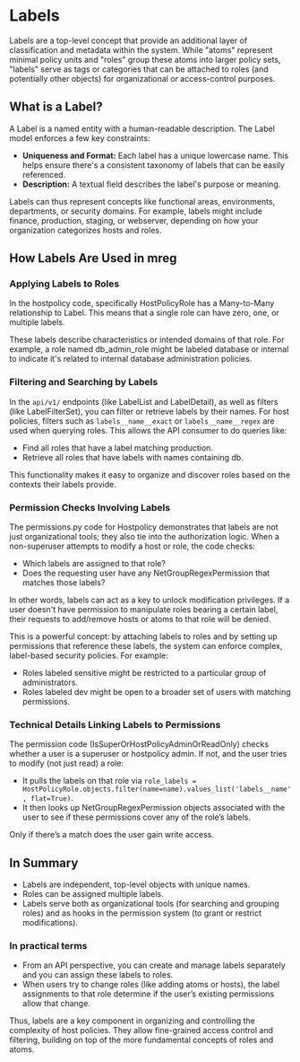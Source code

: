 # Labels

Labels are a top-level concept that provide an additional layer of classification and metadata within the system. While "atoms" represent minimal policy units and "roles" group these atoms into larger policy sets, "labels" serve as tags or categories that can be attached to roles (and potentially other objects) for organizational or access-control purposes.

## What is a Label?

A Label is a named entity with a human-readable description. The Label model enforces a few key constraints:

- **Uniqueness and Format:** Each label has a unique lowercase name. This helps ensure there's a consistent taxonomy of labels that can be easily referenced.
- **Description:** A textual field describes the label's purpose or meaning.

Labels can thus represent concepts like functional areas, environments, departments, or security domains. For example, labels might include finance, production, staging, or webserver, depending on how your organization categorizes hosts and roles.

## How Labels Are Used in mreg

### Applying Labels to Roles

In the hostpolicy code, specifically HostPolicyRole has a Many-to-Many relationship to Label. This means that a single role can have zero, one, or multiple labels.

These labels describe characteristics or intended domains of that role. For example, a role named db_admin_role might be labeled database or internal to indicate it's related to internal database administration policies.

### Filtering and Searching by Labels

In the `api/v1/` endpoints (like LabelList and LabelDetail), as well as filters (like LabelFilterSet), you can filter or retrieve labels by their names. For host policies, filters such as `labels__name__exact` or `labels__name__regex` are used when querying roles. This allows the API consumer to do queries like:

- Find all roles that have a label matching production.
- Retrieve all roles that have labels with names containing db.

This functionality makes it easy to organize and discover roles based on the contexts their labels provide.

### Permission Checks Involving Labels

The permissions.py code for Hostpolicy demonstrates that labels are not just organizational tools; they also tie into the authorization logic. When a non-superuser attempts to modify a host or role, the code checks:

- Which labels are assigned to that role?
- Does the requesting user have any NetGroupRegexPermission that matches those labels?

In other words, labels can act as a key to unlock modification privileges. If a user doesn't have permission to manipulate roles bearing a certain label, their requests to add/remove hosts or atoms to that role will be denied.

This is a powerful concept: by attaching labels to roles and by setting up permissions that reference these labels, the system can enforce complex, label-based security policies. For example:

- Roles labeled sensitive might be restricted to a particular group of administrators.
- Roles labeled dev might be open to a broader set of users with matching permissions.

### Technical Details Linking Labels to Permissions

The permission code (IsSuperOrHostPolicyAdminOrReadOnly) checks whether a user is a superuser or hostpolicy admin. If not, and the user tries to modify (not just read) a role:

- It pulls the labels on that role via `role_labels = HostPolicyRole.objects.filter(name=name).values_list('labels__name', flat=True)`.
- It then looks up NetGroupRegexPermission objects associated with the user to see if these permissions cover any of the role’s labels.

Only if there’s a match does the user gain write access.

## In Summary

- Labels are independent, top-level objects with unique names.
- Roles can be assigned multiple labels.
- Labels serve both as organizational tools (for searching and grouping roles) and as hooks in the permission system (to grant or restrict modifications).

### In practical terms

- From an API perspective, you can create and manage labels separately and you can assign these labels to roles.
- When users try to change roles (like adding atoms or hosts), the label assignments to that role determine if the user’s existing permissions allow that change.

Thus, labels are a key component in organizing and controlling the complexity of host policies. They allow fine-grained access control and filtering, building on top of the more fundamental concepts of roles and atoms.
